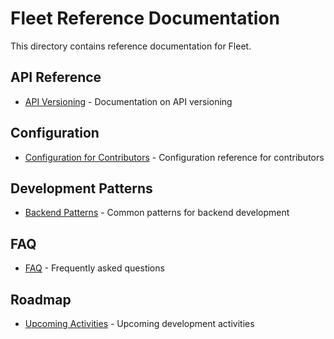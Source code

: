 # Fleet Reference Documentation

This directory contains reference documentation for Fleet.

## API Reference

- [API Versioning](api-versioning.md) - Documentation on API versioning

## Configuration

- [Configuration for Contributors](configuration-for-contributors.md) - Configuration reference for contributors

## Development Patterns

- [Backend Patterns](patterns-backend.md) - Common patterns for backend development

## FAQ

- [FAQ](faq.md) - Frequently asked questions

## Roadmap

- [Upcoming Activities](upcoming-activities.md) - Upcoming development activities